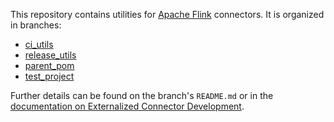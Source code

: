 This repository contains utilities for [Apache Flink](https://flink.apache.org/) connectors. It is organized in branches:

* [ci_utils](https://github.com/apache/flink-connector-shared-utils/tree/ci_utils)
* [release_utils](https://github.com/apache/flink-connector-shared-utils/tree/release_utils)
* [parent_pom](https://github.com/apache/flink-connector-shared-utils/tree/parent_pom)
* [test_project](https://github.com/apache/flink-connector-shared-utils/tree/test_project)

Further details can be found on the branch's `README.md` or in the [documentation on Externalized Connector Development](https://cwiki.apache.org/confluence/display/FLINK/Externalized+Connector+development).